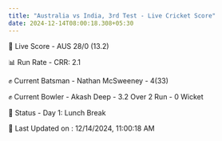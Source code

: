 ```yaml
---
title: "Australia vs India, 3rd Test - Live Cricket Score"
date: 2024-12-14T08:00:18.308+05:30
---
```


🔴 Live Score - AUS 28/0 (13.2)  

📊 Run Rate - CRR: 2.1  

✊ Current Batsman - Nathan McSweeney - 4(33)  

✊ Current Bowler - Akash Deep - 3.2 Over 2 Run - 0 Wicket  

📑 Status - Day 1: Lunch Break

📝 Last Updated on : 12/14/2024, 11:00:18 AM
